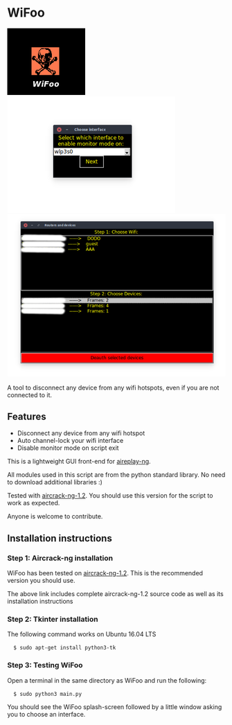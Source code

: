 # WiFoo
![WiFoo](https://raw.githubusercontent.com/AbelTesfaye/WiFoo/master/screenshots/wifoo.png)
![Choose Interface](https://raw.githubusercontent.com/AbelTesfaye/WiFoo/master/screenshots/1.png)
![Routers and Devices](https://raw.githubusercontent.com/AbelTesfaye/WiFoo/master/screenshots/2.png)

A tool to disconnect any device from any wifi hotspots, even if you are not connected to it. 

## Features ##
- Disconnect any device from any wifi hotspot
- Auto channel-lock your wifi interface
- Disable monitor mode on script exit

This is a lightweight GUI front-end for [aireplay-ng](https://www.aircrack-ng.org/doku.php?id=aireplay-ng). 


All modules used in this script are from the python standard library. No need to download additional libraries :)

Tested with [aircrack-ng-1.2](http://download.aircrack-ng.org/aircrack-ng-1.2.tar.gz). You should use this version for the script to work as expected.


Anyone is welcome to contribute.





## Installation instructions ##


### Step 1: Aircrack-ng installation ###

WiFoo has been tested on [aircrack-ng-1.2](http://download.aircrack-ng.org/aircrack-ng-1.2.tar.gz). This is the recommended version you should use. 

The above link includes complete aircrack-ng-1.2 source code as well as its installation instructions


### Step 2: Tkinter installation ###

The following command works on Ubuntu 16.04 LTS

      $ sudo apt-get install python3-tk


### Step 3: Testing WiFoo ###

Open a terminal in the same directory as WiFoo and run the following:

      $ sudo python3 main.py
   
   You should see the WiFoo splash-screen followed by a little window asking you to choose an interface.
   
